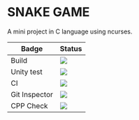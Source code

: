 # SNAKE GAME
A mini project in C language using ncurses.

| Badge  | Status |
| ------------- | ------------- |
| Build  | ![](https://github.com/sarthaknaithani/C_MiniProject_LTTS/actions/workflows/build.yml/badge.svg)  |
| Unity test  | ![](https://github.com/sarthaknaithani/C_MiniProject_LTTS/actions/workflows/Unity_test.yml/badge.svg)  |
| CI  | ![](https://github.com/sarthaknaithani/C_MiniProject_LTTS/actions/workflows/coverage.yml/badge.svg)  |
| Git Inspector  | ![](https://github.com/sarthaknaithani/C_MiniProject_LTTS/actions/workflows/git_inspector.yml/badge.svg)  |
| CPP Check  | ![](https://github.com/sarthaknaithani/C_MiniProject_LTTS/actions/workflows/cpp_check.yml/badge.svg)  |

 
